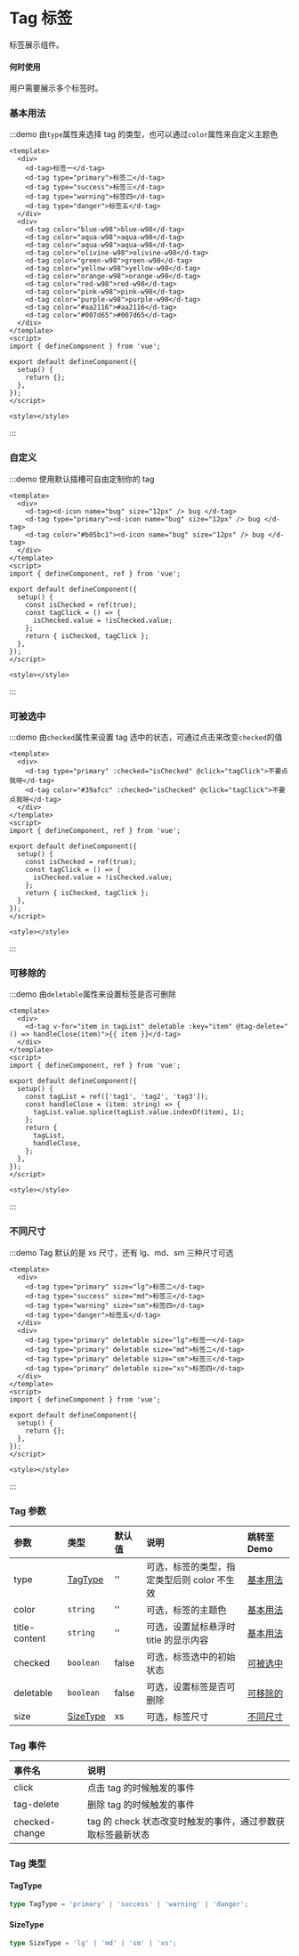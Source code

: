 # Tag 标签

标签展示组件。

#### 何时使用

用户需要展示多个标签时。

### 基本用法

:::demo 由`type`属性来选择 tag 的类型，也可以通过`color`属性来自定义主题色

```vue
<template>
  <div>
    <d-tag>标签一</d-tag>
    <d-tag type="primary">标签二</d-tag>
    <d-tag type="success">标签三</d-tag>
    <d-tag type="warning">标签四</d-tag>
    <d-tag type="danger">标签五</d-tag>
  </div>
  <div>
    <d-tag color="blue-w98">blue-w98</d-tag>
    <d-tag color="aqua-w98">aqua-w98</d-tag>
    <d-tag color="aqua-w98">aqua-w98</d-tag>
    <d-tag color="olivine-w98">olivine-w98</d-tag>
    <d-tag color="green-w98">green-w98</d-tag>
    <d-tag color="yellow-w98">yellow-w98</d-tag>
    <d-tag color="orange-w98">orange-w98</d-tag>
    <d-tag color="red-w98">red-w98</d-tag>
    <d-tag color="pink-w98">pink-w98</d-tag>
    <d-tag color="purple-w98">purple-w98</d-tag>
    <d-tag color="#aa2116">#aa2116</d-tag>
    <d-tag color="#007d65">#007d65</d-tag>
  </div>
</template>
<script>
import { defineComponent } from 'vue';

export default defineComponent({
  setup() {
    return {};
  },
});
</script>

<style></style>
```

:::

### 自定义

:::demo 使用默认插槽可自由定制你的 tag

```vue
<template>
  <div>
    <d-tag><d-icon name="bug" size="12px" /> bug </d-tag>
    <d-tag type="primary"><d-icon name="bug" size="12px" /> bug </d-tag>
    <d-tag color="#b05bc1"><d-icon name="bug" size="12px" /> bug </d-tag>
  </div>
</template>
<script>
import { defineComponent, ref } from 'vue';

export default defineComponent({
  setup() {
    const isChecked = ref(true);
    const tagClick = () => {
      isChecked.value = !isChecked.value;
    };
    return { isChecked, tagClick };
  },
});
</script>

<style></style>
```

:::

### 可被选中

:::demo 由`checked`属性来设置 tag 选中的状态，可通过点击来改变`checked`的值

```vue
<template>
  <div>
    <d-tag type="primary" :checked="isChecked" @click="tagClick">不要点我呀</d-tag>
    <d-tag color="#39afcc" :checked="isChecked" @click="tagClick">不要点我呀</d-tag>
  </div>
</template>
<script>
import { defineComponent, ref } from 'vue';

export default defineComponent({
  setup() {
    const isChecked = ref(true);
    const tagClick = () => {
      isChecked.value = !isChecked.value;
    };
    return { isChecked, tagClick };
  },
});
</script>

<style></style>
```

:::

### 可移除的

:::demo 由`deletable`属性来设置标签是否可删除

```vue
<template>
  <div>
    <d-tag v-for="item in tagList" deletable :key="item" @tag-delete="() => handleClose(item)">{{ item }}</d-tag>
  </div>
</template>
<script>
import { defineComponent, ref } from 'vue';

export default defineComponent({
  setup() {
    const tagList = ref(['tag1', 'tag2', 'tag3']);
    const handleClose = (item: string) => {
      tagList.value.splice(tagList.value.indexOf(item), 1);
    };
    return {
      tagList,
      handleClose,
    };
  },
});
</script>

<style></style>
```

:::

### 不同尺寸

:::demo Tag 默认的是 xs 尺寸，还有 lg、md、sm 三种尺寸可选

```vue
<template>
  <div>
    <d-tag type="primary" size="lg">标签二</d-tag>
    <d-tag type="success" size="md">标签三</d-tag>
    <d-tag type="warning" size="sm">标签四</d-tag>
    <d-tag type="danger">标签五</d-tag>
  </div>
  <div>
    <d-tag type="primary" deletable size="lg">标签一</d-tag>
    <d-tag type="primary" deletable size="md">标签二</d-tag>
    <d-tag type="primary" deletable size="sm">标签三</d-tag>
    <d-tag type="primary" deletable size="xs">标签四</d-tag>
  </div>
</template>
<script>
import { defineComponent } from 'vue';

export default defineComponent({
  setup() {
    return {};
  },
});
</script>

<style></style>
```

:::

### Tag 参数

| 参数          | 类型                  | 默认值 | 说明                                        | 跳转至 Demo           |
| :------------ | :-------------------- | :----- | :------------------------------------------ | :-------------------- |
| type          | [TagType](#tagtype)   | ''     | 可选，标签的类型，指定类型后则 color 不生效 | [基本用法](#基本用法) |
| color         | `string`              | ''     | 可选，标签的主题色                          | [基本用法](#基本用法) |
| title-content | `string`              | ''     | 可选，设置鼠标悬浮时 title 的显示内容       | [基本用法](#基本用法) |
| checked       | `boolean`             | false  | 可选，标签选中的初始状态                    | [可被选中](#可被选中) |
| deletable     | `boolean`             | false  | 可选，设置标签是否可删除                    | [可移除的](#可移除的) |
| size          | [SizeType](#sizetype) | xs     | 可选，标签尺寸                              | [不同尺寸](#不同尺寸) |

### Tag 事件

| 事件名         | 说明                                                        |
| :------------- | :---------------------------------------------------------- |
| click          | 点击 tag 的时候触发的事件                                   |
| tag-delete     | 删除 tag 的时候触发的事件                                   |
| checked-change | tag 的 check 状态改变时触发的事件，通过参数获取标签最新状态 |

### Tag 类型

#### TagType

```ts
type TagType = 'primary' | 'success' | 'warning' | 'danger';
```

#### SizeType

```ts
type SizeType = 'lg' | 'md' | 'sm' | 'xs';
```
